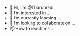 - 👋 Hi, I’m @Tharunredi
- 👀 I’m interested in ... 
- 🌱 I’m currently learning ...  
- 💞️ I’m looking to collaborate on ...
- 📫 How to reach me ...

<!---
Tharunredi/Tharunredi is a ✨ special ✨ repository because its `README.md` (this file) appears on your GitHub profile.
You can click the Preview link to take a look at your changes.
--->
